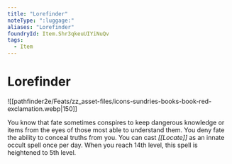```yaml
---
title: "Lorefinder"
noteType: ":luggage:"
aliases: "Lorefinder"
foundryId: Item.Shr3qkeuUIYiNuQv
tags:
  - Item
---
```


# Lorefinder
![[pathfinder2e/Feats/zz_asset-files/icons-sundries-books-book-red-exclamation.webp|150]]

You know that fate sometimes conspires to keep dangerous knowledge or items from the eyes of those most able to understand them. You deny fate the ability to conceal truths from you. You can cast _[[Locate]]_ as an innate occult spell once per day. When you reach 14th level, this spell is heightened to 5th level.
